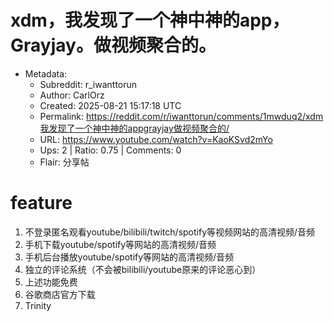 # xdm，我发现了一个神中神的app，Grayjay。做视频聚合的。

- Metadata:
  - Subreddit: r_iwanttorun
  - Author: CarlOrz
  - Created: 2025-08-21 15:17:18 UTC
  - Permalink: https://reddit.com/r/iwanttorun/comments/1mwduq2/xdm我发现了一个神中神的appgrayjay做视频聚合的/
  - URL: https://www.youtube.com/watch?v=KaoKSvd2mYo
  - Ups: 2 | Ratio: 0.75 | Comments: 0
  - Flair: 分享帖


# feature

1.  不登录匿名观看youtube/bilibili/twitch/spotify等视频网站的高清视频/音频
2.  手机下载youtube/spotify等网站的高清视频/音频
3.  手机后台播放youtube/spotify等网站的高清视频/音频
4.  独立的评论系统（不会被bilibili/youtube原来的评论恶心到）
5.  上述功能免费
6.  谷歌商店官方下载
7.  Trinity


